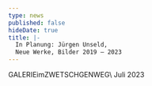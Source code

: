 ```yaml
---
type: news
published: false
hideDate: true
title: |-
  In Planung: Jürgen Unseld,  
  Neue Werke, Bilder 2019 – 2023  
---
```


GALERIEimZWETSCHGENWEG\\
Juli 2023